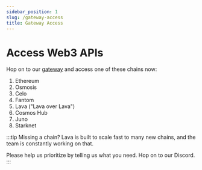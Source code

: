 ```yaml
---
sidebar_position: 1
slug: /gateway-access
title: Gateway Access
---
```


# Access Web3 APIs

Hop on to our [gateway](https://gateway.lavanet.xyz/login) and access one of these chains now:
1. Ethereum
2. Osmosis
3. Celo
4. Fantom
5. Lava ("Lava over Lava")
6. Cosmos Hub
7. Juno
8. Starknet

:::tip Missing a chain?
Lava is built to scale fast to many new chains, and the team is constantly working on that.

Please help us prioritize by telling us what you need. Hop on to our Discord.
:::